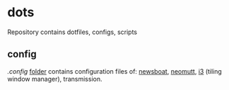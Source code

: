 # dots

Repository contains dotfiles, configs, scripts

## config

*.config* [folder](https://github.com/nnalijm/dots/tree/main/.config) contains configuration files of: [newsboat](https://newsboat.org/index.html), [neomutt](https://neomutt.org/), [i3](https://i3wm.org/) (tiling window manager), transmission.


